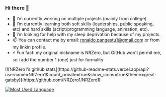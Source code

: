 ### Hi there 👋

<!--
**NRZero1/NRZero1** is a ✨ _special_ ✨ repository because its `README.md` (this file) appears on your GitHub profile.

Here are some ideas to get you started:-->

- 🔭 I’m currently working on multiple projects (mainly from college).
- 🌱 I’m currently learning both soft skills (leaderships, public speaking, etc) and hard skills (script/programming language, animation, etc).
- 🤔 I’m looking for help with my sleep deprivation because of my projects.
- 📫 You can contact me by email: ronaldo.pangestu1@gmail.com or from my linkin profile.
- ⚡ Fun fact: my original nickname is NRZero, but GitHub won't permit me, so i add the number 1 (one) just for formality

<!--- 👯 I’m looking to collaborate on ...-->
<!--- 💬 Ask me about ...-->

<div>
[![NRZero1's github stats](https://github-readme-stats.vercel.app/api?username=NRZero1&count_private=true&show_icons=true&theme=great-gatsby)](https://github.com/NRZero1/NRZero1)

[![Most Used Language](https://github-readme-stats.vercel.app/api/top-langs/?username=NRZero1&layout=compact&theme=midnight-purple&langs_count=8&count_private=true)](https://github.com/NRZero1/NRZero1)
</div>
